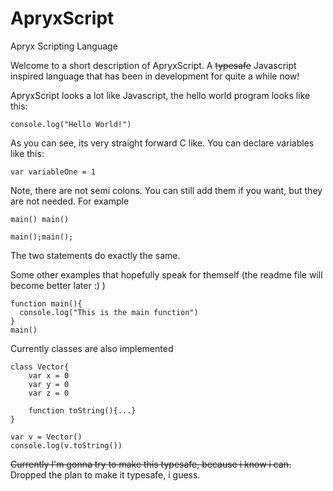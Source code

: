 # ApryxScript
Apryx Scripting Language

Welcome to a short description of ApryxScript. A ~~typesafe~~ Javascript inspired language that has been in development for quite a while now!

ApryxScript looks a lot like Javascript, the hello world program looks like this:
```
console.log("Hello World!")
```

As you can see, its very straight forward C like. You can declare variables like this:
```
var variableOne = 1
```

Note, there are not semi colons. You can still add them if you want, but they are not needed.
For example
```
main() main()

main();main();
```
The two statements do exactly the same.

Some other examples that hopefully speak for themself (the readme file will become better later :) )

```
function main(){
  console.log("This is the main function")
}
main()
```

Currently classes are also implemented
```
class Vector{
	var x = 0
	var y = 0
	var z = 0
	
	function toString(){...}
}

var v = Vector()
console.log(v.toString())

```


~~Currently I'm gonna try to make this typesafe, because i know i can.~~
Dropped the plan to make it typesafe, i guess.
